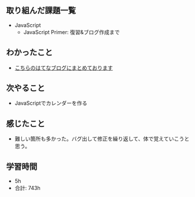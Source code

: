 ## 取り組んだ課題一覧

- JavaScript
    - JavaScript Primer: 復習&ブログ作成まで


## わかったこと
- [こちらのはてなブログにまとめております](https://yuki0224-1.hatenablog.com/entry/2025/01/30/191836)

## 次やること
- JavaScriptでカレンダーを作る

## 感じたこと
- 難しい箇所も多かった。バグ出して修正を繰り返して、体で覚えていこうと思う。
## 学習時間

- 5h
- 合計: 743h